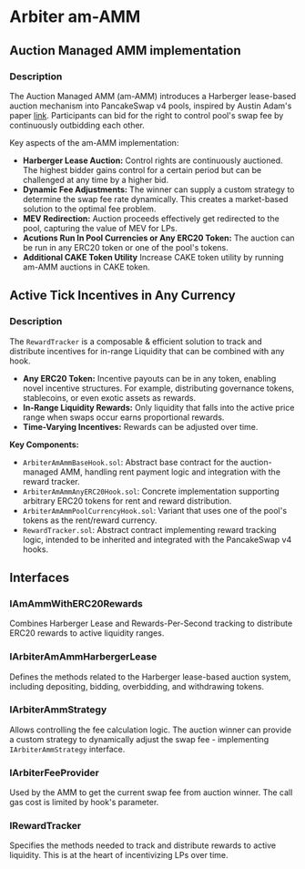 # Arbiter am-AMM

## Auction Managed AMM implementation

### Description

The Auction Managed AMM (am-AMM) introduces a Harberger lease-based auction mechanism into PancakeSwap v4 pools, inspired by Austin Adam's paper [link](https://arxiv.org/abs/2403.03367). Participants can bid for the right to control pool's swap fee by continuously outbidding each other.

Key aspects of the am-AMM implementation:

- **Harberger Lease Auction:** Control rights are continuously auctioned. The highest bidder gains control for a certain period but can be challenged at any time by a higher bid.
- **Dynamic Fee Adjustments:** The winner can supply a custom strategy to determine the swap fee rate dynamically. This creates a market-based solution to the optimal fee problem.
- **MEV Redirection:** Auction proceeds effectively get redirected to the pool, capturing the value of MEV for LPs.
- **Acutions Run In Pool Currencies or Any ERC20 Token:** The auction can be run in any ERC20 token or one of the pool's tokens.
- **Additional CAKE Token Utility** Increase CAKE token utility by running
  am-AMM auctions in CAKE token.

## Active Tick Incentives in Any Currency

### Description

The `RewardTracker` is a composable & efficient solution to track and
distribute incentives for in-range Liquidity that can be combined with any hook.

- **Any ERC20 Token:** Incentive payouts can be in any token, enabling novel incentive structures. For example, distributing governance tokens, stablecoins, or even exotic assets as rewards.
- **In-Range Liquidity Rewards:** Only liquidity that falls into the active price range when swaps occur earns proportional rewards.
- **Time-Varying Incentives:** Rewards can be adjusted over time.

**Key Components:**

- `ArbiterAmAmmBaseHook.sol`: Abstract base contract for the auction-managed AMM, handling rent payment logic and integration with the reward tracker.
- `ArbiterAmAmmAnyERC20Hook.sol`: Concrete implementation supporting arbitrary ERC20 tokens for rent and reward distribution.
- `ArbiterAmAmmPoolCurrencyHook.sol`: Variant that uses one of the pool's tokens as the rent/reward currency.
- `RewardTracker.sol`: Abstract contract implementing reward tracking logic, intended to be inherited and integrated with the PancakeSwap v4 hooks.

## Interfaces

### IAmAmmWithERC20Rewards

Combines Harberger Lease and Rewards-Per-Second tracking to distribute ERC20 rewards to active liquidity ranges.

### IArbiterAmAmmHarbergerLease

Defines the methods related to the Harberger lease-based auction system, including depositing, bidding, overbidding, and withdrawing tokens.

### IArbiterAmmStrategy

Allows controlling the fee calculation logic. The auction winner can provide a custom strategy to dynamically adjust the swap fee - implementing `IArbiterAmmStrategy` interface.

### IArbiterFeeProvider

Used by the AMM to get the current swap fee from auction winner. The call gas cost is limited by hook's parameter.

### IRewardTracker

Specifies the methods needed to track and distribute rewards to active liquidity. This is at the heart of incentivizing LPs over time.
